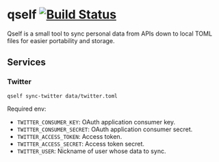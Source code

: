 # qself [![Build Status](https://github.com/brandur/qself/workflows/qself%20CI/badge.svg)](https://github.com/brandur/qself/actions)

Qself is a small tool to sync personal data from APIs down to local TOML files for easier portability and storage.

## Services

### Twitter

    qself sync-twitter data/twitter.toml

Required env:

* `TWITTER_CONSUMER_KEY`: OAuth application consumer key.
* `TWITTER_CONSUMER_SECRET`: OAuth application consumer secret.
* `TWITTER_ACCESS_TOKEN`: Access token.
* `TWITTER_ACCESS_SECRET`: Access token secret.
* `TWITTER_USER`: Nickname of user whose data to sync.
